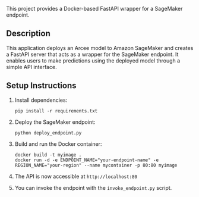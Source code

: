 
This project provides a Docker-based FastAPI wrapper for a SageMaker endpoint.

## Description

This application deploys an Arcee model to Amazon SageMaker and creates a FastAPI server that acts as a wrapper for the SageMaker endpoint. It enables users to make predictions using the deployed model through a simple API interface.

## Setup Instructions


1. Install dependencies:
   ```
   pip install -r requirements.txt
   ```

2. Deploy the SageMaker endpoint:
   ```
   python deploy_endpoint.py
   ```

3. Build and run the Docker container:
   ```
   docker build -t myimage .
   docker run -d -e ENDPOINT_NAME="your-endpoint-name" -e REGION_NAME="your-region" --name mycontainer -p 80:80 myimage
   ```

4. The API is now accessible at `http://localhost:80`

5. You can invoke the endpoint with the `invoke_endpoint.py` script.
